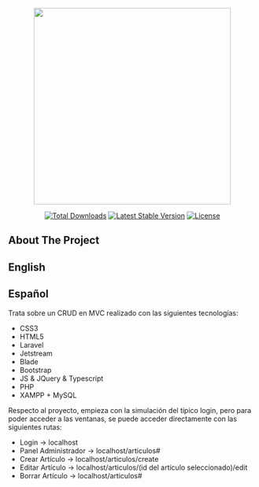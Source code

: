 <p align="center"><a href="https://laravel.com" target="_blank"><img src="https://raw.githubusercontent.com/laravel/art/master/logo-lockup/5%20SVG/2%20CMYK/1%20Full%20Color/laravel-logolockup-cmyk-red.svg" width="400"></a></p>

<p align="center">
<a href="https://packagist.org/packages/laravel/framework"><img src="https://img.shields.io/packagist/dt/laravel/framework" alt="Total Downloads"></a>
<a href="https://packagist.org/packages/laravel/framework"><img src="https://img.shields.io/packagist/v/laravel/framework" alt="Latest Stable Version"></a>
<a href="https://packagist.org/packages/laravel/framework"><img src="https://img.shields.io/packagist/l/laravel/framework" alt="License"></a>
</p>

## About The Project

English
-------





Español
-------
Trata sobre un CRUD en MVC realizado con las siguientes tecnologías:

- CSS3
- HTML5
- Laravel
- Jetstream
- Blade
- Bootstrap
- JS & JQuery & Typescript
- PHP 
- XAMPP + MySQL 

Respecto al proyecto, empieza con la simulación del típico login, pero para poder acceder a las ventanas, se puede acceder directamente 
con las siguientes rutas:

- Login -> localhost
- Panel Administrador -> localhost/articulos#
- Crear Artículo -> localhost/articulos/create
- Editar Artículo -> localhost/articulos/(id del artículo seleccionado)/edit
- Borrar Artículo -> localhost/articulos#
